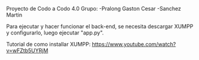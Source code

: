 Proyecto de Codo a Codo 4.0 
Grupo: 
-Pralong Gaston Cesar
-Sanchez Martin 

Para ejecutar y hacer funcionar el back-end, se necesita descargar XUMPP y configurarlo, luego ejecutar "app.py".

Tutorial de como installar XUMPP: https://www.youtube.com/watch?v=wFZtb5UYRjM
